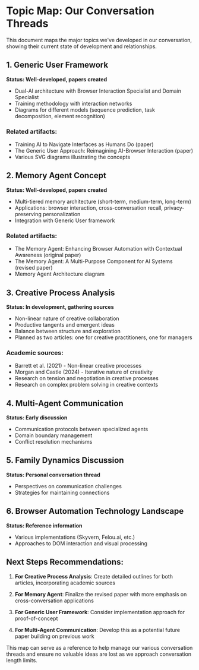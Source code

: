 # Topic Map: Our Conversation Threads

This document maps the major topics we've developed in our conversation, showing their current state of development and relationships.

## 1. Generic User Framework
**Status: Well-developed, papers created**
- Dual-AI architecture with Browser Interaction Specialist and Domain Specialist
- Training methodology with interaction networks
- Diagrams for different models (sequence prediction, task decomposition, element recognition)

### Related artifacts:
- Training AI to Navigate Interfaces as Humans Do (paper)
- The Generic User Approach: Reimagining AI-Browser Interaction (paper)
- Various SVG diagrams illustrating the concepts

## 2. Memory Agent Concept
**Status: Well-developed, papers created**
- Multi-tiered memory architecture (short-term, medium-term, long-term)
- Applications: browser interaction, cross-conversation recall, privacy-preserving personalization
- Integration with Generic User framework

### Related artifacts:
- The Memory Agent: Enhancing Browser Automation with Contextual Awareness (original paper)
- The Memory Agent: A Multi-Purpose Component for AI Systems (revised paper)
- Memory Agent Architecture diagram

## 3. Creative Process Analysis
**Status: In development, gathering sources**
- Non-linear nature of creative collaboration
- Productive tangents and emergent ideas
- Balance between structure and exploration
- Planned as two articles: one for creative practitioners, one for managers

### Academic sources:
- Barrett et al. (2021) - Non-linear creative processes 
- Morgan and Castle (2024) - Iterative nature of creativity
- Research on tension and negotiation in creative processes
- Research on complex problem solving in creative contexts

## 4. Multi-Agent Communication
**Status: Early discussion**
- Communication protocols between specialized agents
- Domain boundary management
- Conflict resolution mechanisms

## 5. Family Dynamics Discussion
**Status: Personal conversation thread**
- Perspectives on communication challenges
- Strategies for maintaining connections

## 6. Browser Automation Technology Landscape
**Status: Reference information**
- Various implementations (Skyvern, Felou.ai, etc.)
- Approaches to DOM interaction and visual processing

## Next Steps Recommendations:

1. **For Creative Process Analysis**: Create detailed outlines for both articles, incorporating academic sources

2. **For Memory Agent**: Finalize the revised paper with more emphasis on cross-conversation applications

3. **For Generic User Framework**: Consider implementation approach for proof-of-concept

4. **For Multi-Agent Communication**: Develop this as a potential future paper building on previous work

This map can serve as a reference to help manage our various conversation threads and ensure no valuable ideas are lost as we approach conversation length limits.
